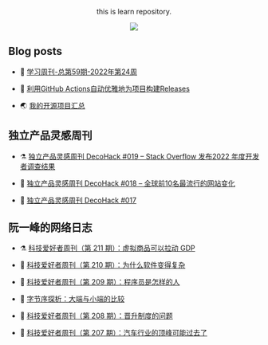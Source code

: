 <div align="center">

this is learn repository.

![](https://wiki.eryajf.net/img/dengxia.gif)

</div>


## Blog posts
<!-- BLOG-POST-LIST:START -->
- 🫶 [学习周刊-总第59期-2022年第24周](https://wiki.eryajf.net/pages/b0bdd0/) 

- 🧰 [利用GitHub Actions自动优雅地为项目构建Releases](https://wiki.eryajf.net/pages/f3e878/) 

- 🌏 [我的开源项目汇总](https://wiki.eryajf.net/pages/67892e/) 
<!-- BLOG-POST-LIST:END -->

## 独立产品灵感周刊

<!-- DecoHack:START -->
- ⚗️ [独立产品灵感周刊 DecoHack #019 – Stack Overflow 发布2022 年度开发者调查结果](https://www.decohack.com/Post/699) 

- 🚀 [独立产品灵感周刊 DecoHack #018 – 全球前10名最流行的网站变化](https://www.decohack.com/Post/680) 

- 🧰 [独立产品灵感周刊 DecoHack #017](https://www.decohack.com/Post/663) 
<!-- DecoHack:END -->

## 阮一峰的网络日志

<!-- ruanyf:START -->
- ⚗️ [科技爱好者周刊（第 211 期）：虚拟商品可以拉动 GDP](http://www.ruanyifeng.com/blog/2022/06/weekly-issue-211.html) 

- 🚀 [科技爱好者周刊（第 210 期）：为什么软件变得复杂](http://www.ruanyifeng.com/blog/2022/06/weekly-issue-210.html) 

- 🧰 [科技爱好者周刊（第 209 期）：程序员是怎样的人](http://www.ruanyifeng.com/blog/2022/06/weekly-issue-209.html) 

- 👺 [字节序探析：大端与小端的比较](http://www.ruanyifeng.com/blog/2022/06/endianness-analysis.html) 

- 🫣 [科技爱好者周刊（第 208 期）：晋升制度的问题](http://www.ruanyifeng.com/blog/2022/05/weekly-issue-208.html) 

- 💂 [科技爱好者周刊（第 207 期）：汽车行业的顶峰可能过去了](http://www.ruanyifeng.com/blog/2022/05/weekly-issue-207.html) 
<!-- ruanyf:END -->